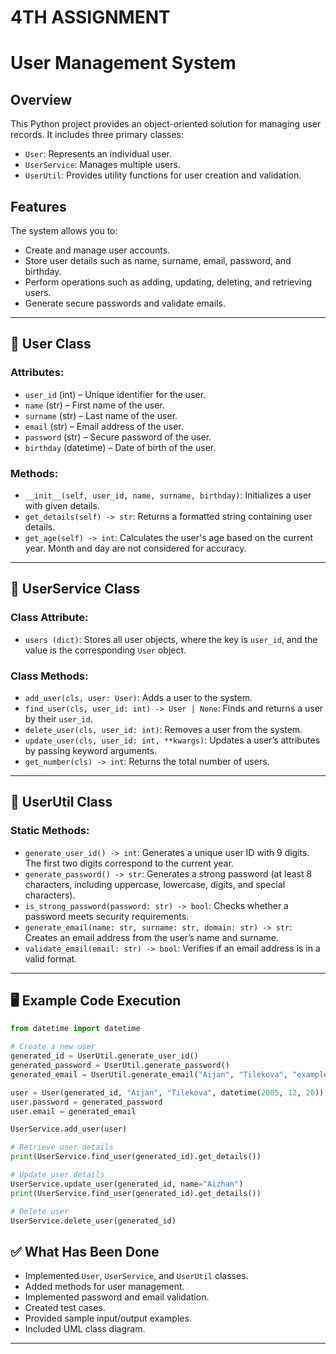 # 4TH ASSIGNMENT  
# User Management System  

## Overview  
This Python project provides an object-oriented solution for managing user records. It includes three primary classes:  
- `User`: Represents an individual user.  
- `UserService`: Manages multiple users.  
- `UserUtil`: Provides utility functions for user creation and validation.  

## Features  
The system allows you to:  
- Create and manage user accounts.  
- Store user details such as name, surname, email, password, and birthday.  
- Perform operations such as adding, updating, deleting, and retrieving users.  
- Generate secure passwords and validate emails.  

---  

## 🔹 User Class  
### Attributes:  
- `user_id` (int) – Unique identifier for the user.  
- `name` (str) – First name of the user.  
- `surname` (str) – Last name of the user.  
- `email` (str) – Email address of the user.  
- `password` (str) – Secure password of the user.  
- `birthday` (datetime) – Date of birth of the user.  

### Methods:  
- `__init__(self, user_id, name, surname, birthday)`: Initializes a user with given details.  
- `get_details(self) -> str`: Returns a formatted string containing user details.  
- `get_age(self) -> int`: Calculates the user's age based on the current year. Month and day are not considered for accuracy.

---

## 🔹 UserService Class
### Class Attribute:
- `users (dict)`: Stores all user objects, where the key is `user_id`, and the value is the corresponding `User` object.

### Class Methods:
- `add_user(cls, user: User)`: Adds a user to the system.  
- `find_user(cls, user_id: int) -> User | None`: Finds and returns a user by their `user_id`.  
- `delete_user(cls, user_id: int)`: Removes a user from the system.  
- `update_user(cls, user_id: int, **kwargs)`: Updates a user’s attributes by passing keyword arguments.  
- `get_number(cls) -> int`: Returns the total number of users.

---

## 🔹 UserUtil Class  
### Static Methods:  
- `generate_user_id() -> int`: Generates a unique user ID with 9 digits. The first two digits correspond to the current year.  
- `generate_password() -> str`: Generates a strong password (at least 8 characters, including uppercase, lowercase, digits, and special characters).  
- `is_strong_password(password: str) -> bool`: Checks whether a password meets security requirements.  
- `generate_email(name: str, surname: str, domain: str) -> str`: Creates an email address from the user’s name and surname.  
- `validate_email(email: str) -> bool`: Verifies if an email address is in a valid format.

---

## 🖥 Example Code Execution  
```python
from datetime import datetime

# Create a new user
generated_id = UserUtil.generate_user_id()
generated_password = UserUtil.generate_password()
generated_email = UserUtil.generate_email("Aijan", "Tilekova", "example.com")

user = User(generated_id, "Aijan", "Tilekova", datetime(2005, 12, 20))
user.password = generated_password
user.email = generated_email

UserService.add_user(user)

# Retrieve user details
print(UserService.find_user(generated_id).get_details())

# Update user details
UserService.update_user(generated_id, name="Aizhan")
print(UserService.find_user(generated_id).get_details())

# Delete user
UserService.delete_user(generated_id)
```  

## ✅ What Has Been Done  
- Implemented `User`, `UserService`, and `UserUtil` classes.  
- Added methods for user management.  
- Implemented password and email validation.  
- Created test cases.  
- Provided sample input/output examples.  
- Included UML class diagram.

---
